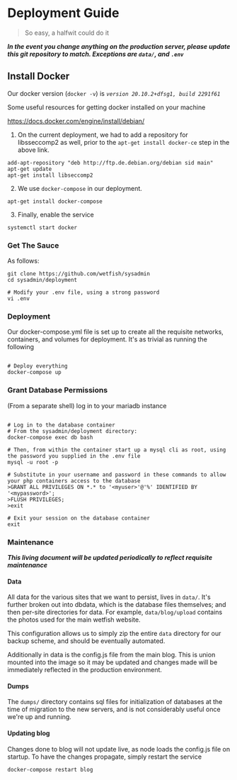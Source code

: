 # Deployment Guide

> So easy, a halfwit could do it

__*In the event you change anything on the production server, please update this git repository to match. Exceptions are `data/`, and `.env`*__

## Install Docker

Our docker version (`docker -v`) is *`version 20.10.2+dfsg1, build 2291f61`*

Some useful resources for getting docker installed on your machine

https://docs.docker.com/engine/install/debian/

1. On the current deployment, we had to add a repository for libsseccomp2 as well, prior to the `apt-get install docker-ce` step in the above link.

```
add-apt-repository "deb http://ftp.de.debian.org/debian sid main"
apt-get update
apt-get install libseccomp2
```

2. We use `docker-compose` in our deployment.

```
apt-get install docker-compose
```

3. Finally, enable the service

```
systemctl start docker
```

### Get The Sauce

As follows: 

```/bin/sh
git clone https://github.com/wetfish/sysadmin
cd sysadmin/deployment

# Modify your .env file, using a strong password 
vi .env
```

### Deployment

Our docker-compose.yml file is set up to create all the requisite networks, containers, and volumes for deployment. It's as trivial as running the following

```/bin/sh

# Deploy everything
docker-compose up 

```

### Grant Database Permissions

(From a separate shell) log in to your mariadb instance

```/bin/sh

# Log in to the database container
# From the sysadmin/deployment directory: 
docker-compose exec db bash

# Then, from within the container start up a mysql cli as root, using the password you supplied in the .env file
mysql -u root -p 

# Substitute in your username and password in these commands to allow your php containers access to the database
>GRANT ALL PRIVILEGES ON *.* to '<myuser>'@'%' IDENTIFIED BY '<mypassword>';
>FLUSH PRIVILEGES;
>exit

# Exit your session on the database container
exit

```

### Maintenance

__*This living document will be updated periodically to reflect requisite maintenance*__

#### Data

All data for the various sites that we want to persist, lives in `data/`. It's further broken out into dbdata, which is the database files themselves; and then per-site directories for data. For example,  `data/blog/upload` contains the photos used for the main wetfish website.

This configuration allows us to simply zip the entire `data` directory for our backup scheme, and should be eventually automated.

Additionally in data is the config.js file from the main blog. This is union mounted into the image so it may be updated and changes made will be immediately reflected in the production environment.

#### Dumps
 
The `dumps/` directory contains sql files for initialization of databases at the time of migration to the new servers, and is not considerably useful once we're up and running.

#### Updating blog

Changes done to blog will not update live, as node loads the config.js file on startup. To have the changes propagate, simply restart the service

```
docker-compose restart blog
```
